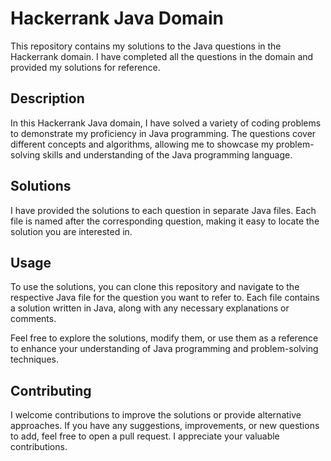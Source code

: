 # Hackerrank Java Domain

This repository contains my solutions to the Java questions in the Hackerrank domain. I have completed all the questions in the domain and provided my solutions for reference.

## Description

In this Hackerrank Java domain, I have solved a variety of coding problems to demonstrate my proficiency in Java programming. The questions cover different concepts and algorithms, allowing me to showcase my problem-solving skills and understanding of the Java programming language.

## Solutions

I have provided the solutions to each question in separate Java files. Each file is named after the corresponding question, making it easy to locate the solution you are interested in.

## Usage

To use the solutions, you can clone this repository and navigate to the respective Java file for the question you want to refer to. Each file contains a solution written in Java, along with any necessary explanations or comments.

Feel free to explore the solutions, modify them, or use them as a reference to enhance your understanding of Java programming and problem-solving techniques.

## Contributing

I welcome contributions to improve the solutions or provide alternative approaches. If you have any suggestions, improvements, or new questions to add, feel free to open a pull request. I appreciate your valuable contributions.
